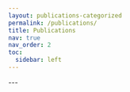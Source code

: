 ```yaml
---
layout: publications-categorized
permalink: /publications/
title: Publications
nav: true
nav_order: 2
toc:
  sidebar: left
---
```


<!-- Content will be auto-generated -->---
<!-- _pages/publications.md -->

<!-- Bibsearch Feature -->
<!---->
<!-- {% include bib_search.liquid %} -->
<!---->
<!-- <div class="publications"> -->
<!---->
<!-- {% bibliography %} -->
<!---->
<!-- </div> -->
<!-- _pages/publications.md -->

<!-- {% include bib_search.liquid %} -->
<!-- Search bar -->

